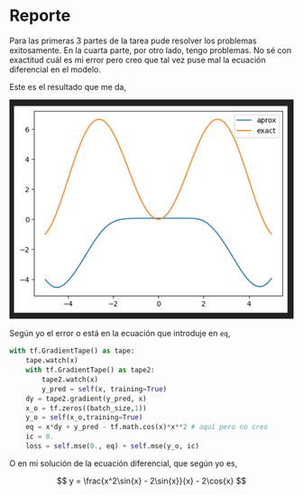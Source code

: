# Reporte

Para las primeras 3 partes de la tarea pude resolver los problemas exitosamente. En la cuarta parte, por otro lado, tengo problemas. No sé con exactitud cuál es mi error pero creo que tal vez puse mal la ecuación diferencial en el modelo. 

Este es el resultado que me da,

![Alt text](images/image.png)

Según yo el error o está en la ecuación que introduje en `eq`,

```python 
with tf.GradientTape() as tape:
    tape.watch(x)
    with tf.GradientTape() as tape2:
        tape2.watch(x)
        y_pred = self(x, training=True)
    dy = tape2.gradient(y_pred, x) 
    x_o = tf.zeros((batch_size,1)) 
    y_o = self(x_o,training=True) 
    eq = x*dy + y_pred - tf.math.cos(x)*x**2 # aquí pero no creo
    ic = 0. 
    loss = self.mse(0., eq) + self.mse(y_o, ic)
```

O en mi solución de la ecuación diferencial, que según yo es,

$$
y = \frac{x^2\sin{x} - 2\sin{x}}{x} - 2\cos{x}
$$